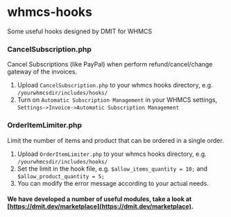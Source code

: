 # whmcs-hooks
Some useful hooks designed by DMIT for WHMCS

### CancelSubscription.php

Cancel Subscriptions (like PayPal) when perform refund/cancel/change gateway of the invoices.
1. Upload `CancelSubscription.php` to your whmcs hooks directory, e.g. `/yourwhmcsdir/includes/hooks/`
2. Turn on `Automatic Subscription Management` in your WHMCS settings, `Settings->Invoice->Automatic Subscription Management`

### OrderItemLimiter.php

Limit the number of items and product that can be ordered in a single order.
1. Upload `OrderItemLimiter.php` to your whmcs hooks directory, e.g. `/yourwhmcsdir/includes/hooks/`
2. Set the limit in the hook file, e.g. `$allow_items_quantity = 10;` and `$allow_product_quantity = 5;`
3. You can modify the error message according to your actual needs.


#### We have developed a number of useful modules, take a look at [https://dmit.dev/marketplace](https://dmit.dev/marketplace).